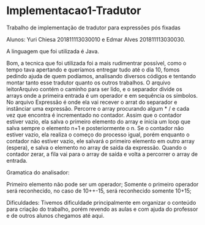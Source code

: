 # Implementacao1-Tradutor

Trabalho de implementação de tradutor para expressões pós fixadas

Alunos: Yuri Chiesa 201811113030010 e Edmar Alves 201811113030030.

A linguagem que foi utilizada é Java.

Bom, a tecnica que foi utilizada foi a mais rudimentrar possível, como o tempo tava apertando e queríamos entregar tudo até o dia 10, fomos pedindo ajuda de quem podíamos, analisando diversos códigos e tentando montar tanto esse tradutor quanto os outros trabalhos. O arquivo leitorArquivo contém o caminho para ser lido, e o separador divide os arrays onde a primeira entrada é um operador e em sequência os símbolos. No arquivo Expressão é onde ela vai recever o arrat do separador e instânciar uma expressão. Percorre o array procurando algum * / e cada vez que encontra é incrementado no contador. Assim que o contador estiver vazio, ela salva o primeiro elemento do array e inicia um loop que salva sempre o elemento n+1 e posteriormente o n. Se o contador não estiver vazio, ela realiza o começo do processo igual, porém enquanto o contador não estiver vazio, ele salvará o primeiro elemento em outro array (espera), e salva o elemento no array de saída da expressão. Quando o contador zerar, a fila vai para o array de saída e volta a percorrer o array de entrada.

Gramatica do analisador:

Primeiro elemento não pode ser um operador; Somente o primeiro operador será reconhecido, no caso de 10++-15, será reconhecido somente 10+15;

Dificuldades: Tivemos dificuldade principalmente em organizar o conteúdo para criação do trabalho, porém revendo as aulas e com ajuda do professor e de outros alunos chegamos até aqui.
